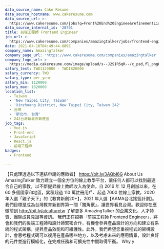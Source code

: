 ```yaml
---
data_source_name: Cake Resume
data_source_hostname: www.cakeresume.com
data_source_url: >-
  https://www.cakeresume.com/jobs?q=Front%20End%20Enginee&refinementList[lang_name][0]=E[…]tech_front-end-development&range[salary_range][min]=1000000
data_source_internal_id: '28701'
title: 前端工程師 Frontend Engineer
job_url: >-
  https://www.cakeresume.com/companies/amazingtalker/jobs/frontend-engineer-frontend-engineer-ac7478
date: 2021-04-16T04:49:44.689Z
company_name: AmazingTalker
company_page_url: 'https://www.cakeresume.com/companies/amazingtalker'
company_logo_url: >-
  https://media.cakeresume.com/image/upload/s--J2SIR5qR--/c_pad,fl_png8,h_200,w_200/v1631641971/kifa19wruvkuxf8qm37i.png
salary_text: TWD1120000 - TWD1820000
salary_currency: TWD
salary_type: per_year
salary_min: 1120000
salary_max: 1820000
location_list:
  - Taiwan
  - 'New Taipei City, Taiwan'
  - 'Xinzhuang District, New Taipei City, Taiwan 242'
  - 台灣
  - '新北市, 台灣'
  - 242台灣新北市新莊區
job_tags:
  - Vue.js
  - Front-end
  - JavaScript
  - React.js
  - 前端工程師
badges:
  - Frontend

---
```


【只處理透過以下連結申請的應徵者】 https://bit.ly/3AQbI6G About Us AmazingTalker 致力建立一個全方位的線上教學平台，讓任何人都可以找到最適合自己的家教，以不斷提昇線上教師收入為使命。自 2016 年 12 月創辦以來，在 60 多個國家和地區，累積超過 110 萬註冊用戶、起過 7000 位線上家教。2020 年入選「親子天下」的【教育新創20+】，2021 年入選【AAMA台北搖籃計劃】。我們目標是成為台灣教育新創界第一間「獨角獸」，讓世界看見台灣。歡迎你在應徵前到 http://bit.ly/atculturetw 了解更多 AmazingTalker 的企業文化、人才特質、團隊成員見證等資訊。 我們正在招募「前端工程師 Frontend Engineer」，將會和我們的後端工程師和設計師緊密合作，有機會參與產品設計的方向和建立有系統的程式架構，提昇產品效能和可維護性。此外，我們希望您重視程式的架構設計，會思考程式碼可以複用在產品哪些地方，以及考慮未來的應用情景，設計良好的元件並進行模組化，在完成任務和可擴充性中間取得平衡。 Why y
